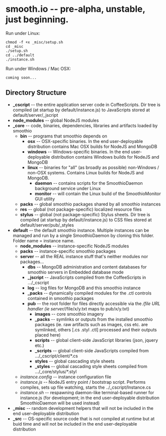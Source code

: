 smooth.io -- pre-alpha, unstable, just beginning.
===

Run under Linux:

	chmod -f +x _misc/setup.sh
	cd _misc
	./setup.sh
	cd ../default
	./instance.sh

Run under Windows / Mac OSX:

    coming soon...

Directory Structure
---

- **_cscript** -- the entire application server code in CoffeeScripts. Dir tree is compiled (at startup by default/instance.js) to JavaScripts stored at default/server/_jscript
- **node_modules** -- global NodeJS modules
- **_core** -- code, binaries, dependencies, libraries and artifacts loaded by smoothio
	- **bin** -- programs that smoothio depends on
		- **osx** -- OSX-specific binaries. In the end user-deployable distribution contains Mac OSX builds for NodeJS and MongoDB
		- **windows** -- Windows-specific binaries. In the end user-deployable distribution contains Windows builds for NodeJS and MongoDB
		- **linux** -- binaries for "all" (as broadly as possible) non-Windows / non-OSX systems. Contains Linux builds for NodeJS and MongoDB.
			- **daemon** -- contains scripts for the SmoothioDaemon background service under Linux
			- **monitor** -- will contain the Linux build of the SmoothioMonitor GUI utility
	- **packs** -- global smoothio packages shared by all smoothio instances
	- **res** -- global (not package-specific) localized resource files
	- **stylus** -- global (not package-specific) Stylus sheets. Dir tree is compiled (at startup by default/instance.js) to CSS files stored at default/server/pub/_styles
- **default** -- the default smoothio instance. Multiple instances can be managed and run by a single SmoothioDaemon by cloning this folder. Folder name = instance name.
	- **node_modules** -- instance-specific NodeJS modules
	- **packs** -- instance-specific smoothio packages
	- **server** -- all the REAL instance stuff that's neither modules nor packages...
		- **dbs** -- MongoDB administration and content databases for smoothio servers in Embedded database mode
		- **_jscript** -- JavaScripts compiled from the CoffeeScripts in .../_cscript
		- **log** -- log files for MongoDB and this smoothio instance
		- **_packs** -- dynamically compiled modules for the .ctl controls contained in smoothio packages
		- **pub** -- the root folder for files directly accessible via the _/file URL handler (ie server/_/file/x/y.txt maps to pub/x/y.txt)
			- **images** -- core smoothio imagery
			- **_packs** -- symlinks or outputs from the installed smoothio packages (ie. raw artifacts such as images, css etc. are symlinked, others [.cs .styl .ctl] processed and their outputs placed here)
			- **scripts** -- global client-side JavaScript libraries (json, jquery etc.)
			- **_scripts** -- global client-side JavaScripts compiled from .../_cscript/client/*.cs
			- **styles** -- global cascading style sheets
			- **_styles** -- global cascading style sheets compiled from .../_core/stylus/*.styl
	- *instance.config* -- instance configuration file
	- *instance.js* -- NodeJS entry point / bootstrap script. Performs compiles, sets up file watching, starts the ../_cscript/Instance.cs
	- *instance.sh* -- respawning daemon-like terminal-based runner for instance.js (for development; in the end user-deployable distribution SmoothioDaemon will be used instead)
- **_misc** -- random development helpers that will not be included in the end user-deployable distribution
- **_src** -- OS-specific source code that is not compiled at runtime but at buid time and will not be included in the end user-deployable distribution

